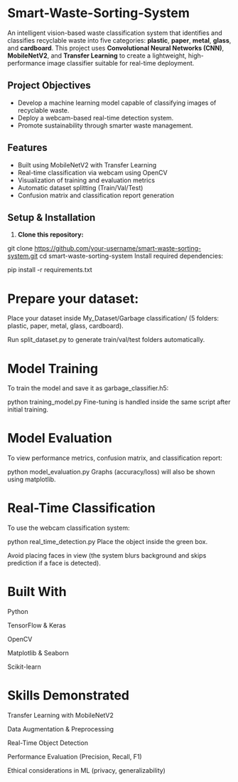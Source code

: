 # Smart-Waste-Sorting-System 

An intelligent vision-based waste classification system that identifies and classifies recyclable waste into five categories: **plastic**, **paper**, **metal**, **glass**, and **cardboard**. This project uses **Convolutional Neural Networks (CNN)**, **MobileNetV2**, and **Transfer Learning** to create a lightweight, high-performance image classifier suitable for real-time deployment.


##  Project Objectives

- Develop a machine learning model capable of classifying images of recyclable waste.
- Deploy a webcam-based real-time detection system.
- Promote sustainability through smarter waste management.


##  Features
-  Built using MobileNetV2 with Transfer Learning
-  Real-time classification via webcam using OpenCV
-  Visualization of training and evaluation metrics
-  Automatic dataset splitting (Train/Val/Test)
-  Confusion matrix and classification report generation

##  Setup & Installation

1. **Clone this repository:**

git clone https://github.com/your-username/smart-waste-sorting-system.git
cd smart-waste-sorting-system
Install required dependencies:

pip install -r requirements.txt

# Prepare your dataset:

Place your dataset inside My_Dataset/Garbage classification/ (5 folders: plastic, paper, metal, glass, cardboard).

Run split_dataset.py to generate train/val/test folders automatically.

# Model Training
To train the model and save it as garbage_classifier.h5:

python training_model.py
Fine-tuning is handled inside the same script after initial training.

 # Model Evaluation
To view performance metrics, confusion matrix, and classification report:

python model_evaluation.py
Graphs (accuracy/loss) will also be shown using matplotlib.

 # Real-Time Classification
To use the webcam classification system:

python real_time_detection.py
Place the object inside the green box.

Avoid placing faces in view (the system blurs background and skips prediction if a face is detected).

# Built With
Python

TensorFlow & Keras

OpenCV

Matplotlib & Seaborn

Scikit-learn

# Skills Demonstrated
Transfer Learning with MobileNetV2

Data Augmentation & Preprocessing

Real-Time Object Detection

Performance Evaluation (Precision, Recall, F1)

Ethical considerations in ML (privacy, generalizability)
